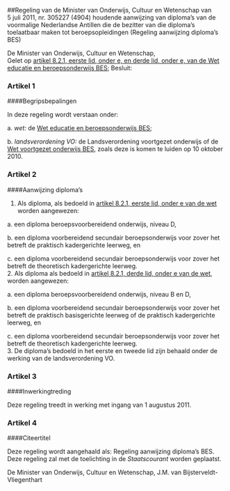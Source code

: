 <meta http-equiv='Content-Type' content='text/html; charset=utf-8' />

##Regeling van de Minister van Onderwijs, Cultuur en Wetenschap van 5 juli 2011, nr. 305227 (4904) houdende aanwijzing van diploma’s van de voormalige Nederlandse Antillen die de bezitter van die diploma’s toelaatbaar maken tot beroepsopleidingen (Regeling aanwijzing diploma’s BES)

De Minister van Onderwijs, Cultuur en Wetenschap,  
Gelet op [artikel 8.2.1, eerste lid, onder e, en derde lid, onder e, van de Wet educatie en beroepsonderwijs BES](../../../../../../wet-BES/wet/educatie/en/beroepsonderwijs/bes/BWBR0028395/README.md);
Besluit:    

### Artikel  1  

####Begripsbepalingen

In deze regeling wordt verstaan onder: 

a.  *wet:* de [Wet educatie en beroepsonderwijs BES](../../../../../../wet-BES/wet/educatie/en/beroepsonderwijs/bes/BWBR0028395/README.md);  

b.  *landsverordening VO:* de Landsverordening voortgezet onderwijs of de [Wet voortgezet onderwijs BES](../../../../../../wet-BES/wet/educatie/en/beroepsonderwijs/bes/BWBR0028395/README.md), zoals deze is komen te luiden op 10 oktober 2010.   

### Artikel  2  

####Aanwijzing diploma’s

1.  Als diploma, als bedoeld in [artikel 8.2.1, eerste lid, onder e van de wet](../../../../../../wet-BES/wet/educatie/en/beroepsonderwijs/bes/BWBR0028395/README.md) worden aangewezen: 

a. een diploma beroepsvoorbereidend onderwijs, niveau D,  

b. een diploma voorbereidend secundair beroepsonderwijs voor zover het betreft de praktisch kadergerichte leerweg, en  

c. een diploma voorbereidend secundair beroepsonderwijs voor zover het betreft de theoretisch kadergerichte leerweg.     
2.  Als diploma als bedoeld in [artikel 8.2.1, derde lid, onder e van de wet](../../../../../../wet-BES/wet/educatie/en/beroepsonderwijs/bes/BWBR0028395/README.md), worden aangewezen: 

a. een diploma beroepsvoorbereidend onderwijs, niveau B en D,  

b. een diploma voorbereidend secundair beroepsonderwijs voor zover het betreft de praktisch basisgerichte leerweg of de praktisch kadergerichte leerweg, en  

c. een diploma voorbereidend secundair beroepsonderwijs voor zover het betreft de theoretisch kadergerichte leerweg.     
3.  De diploma’s bedoeld in het eerste en tweede lid zijn behaald onder de werking van de landsverordening VO.  

### Artikel  3  

####Inwerkingtreding

Deze regeling treedt in werking met ingang van 1 augustus 2011. 

### Artikel  4  

####Citeertitel

Deze regeling wordt aangehaald als: Regeling aanwijzing diploma’s BES. 
Deze regeling zal met de toelichting in de *Staatscourant* worden geplaatst.  

De 
Minister van Onderwijs, Cultuur en Wetenschap, 
J.M. van Bijsterveldt-Vliegenthart     
